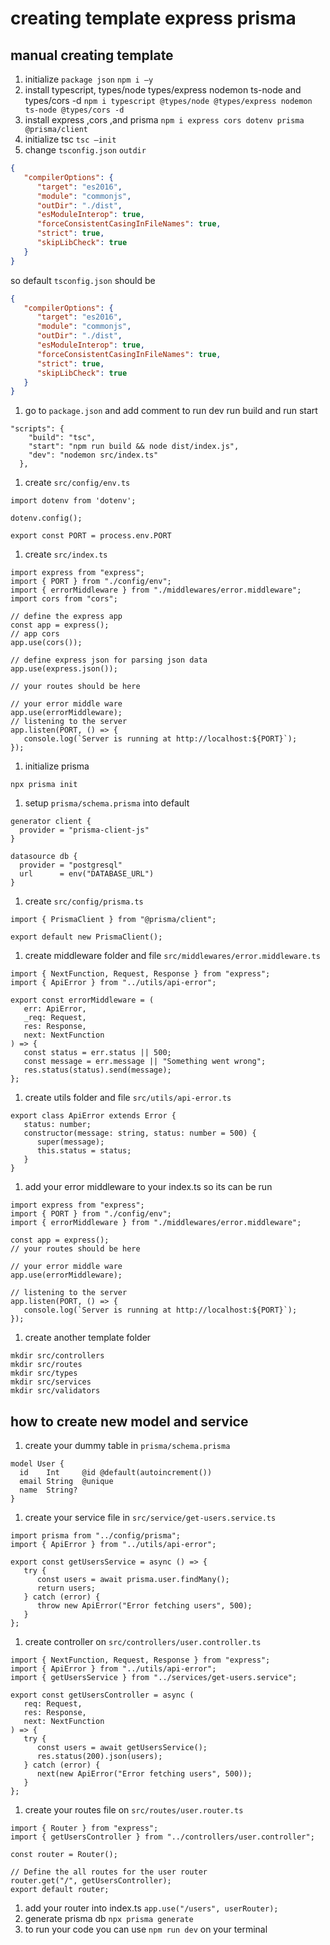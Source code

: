 ## 

# creating template express prisma

## manual creating template

1. initialize `package json`
`npm i —y`
2. install typescript, types/node types/express nodemon ts-node and types/cors -d
`npm i typescript @types/node @types/express nodemon ts-node @types/cors -d`
3. install express ,cors ,and prisma
 `npm i express cors dotenv prisma @prisma/client`
4. initialize tsc
`tsc —init`
5. change `tsconfig.json` `outdir`

```json
{
   "compilerOptions": {
      "target": "es2016",
      "module": "commonjs",
      "outDir": "./dist",
      "esModuleInterop": true,
      "forceConsistentCasingInFileNames": true,
      "strict": true,
      "skipLibCheck": true
   }
}

```

so default `tsconfig.json` should be 

```json
{
   "compilerOptions": {
      "target": "es2016",
      "module": "commonjs",
      "outDir": "./dist",
      "esModuleInterop": true,
      "forceConsistentCasingInFileNames": true,
      "strict": true,
      "skipLibCheck": true
   }
}

```

1. go to `package.json`  and add comment to run dev run build and run start

```
"scripts": {
    "build": "tsc",
    "start": "npm run build && node dist/index.js",
    "dev": "nodemon src/index.ts"
  },
```

1. create  `src/config/env.ts`

```tsx
import dotenv from 'dotenv';

dotenv.config();

export const PORT = process.env.PORT
```

1. create `src/index.ts`

```tsx
import express from "express";
import { PORT } from "./config/env";
import { errorMiddleware } from "./middlewares/error.middleware";
import cors from "cors";

// define the express app
const app = express();
// app cors
app.use(cors());

// define express json for parsing json data
app.use(express.json());

// your routes should be here

// your error middle ware
app.use(errorMiddleware);
// listening to the server
app.listen(PORT, () => {
   console.log(`Server is running at http://localhost:${PORT}`);
});
```

1. initialize prisma

`npx prisma init`

1. setup `prisma/schema.prisma` into default

```
generator client {
  provider = "prisma-client-js"
}

datasource db {
  provider = "postgresql"
  url      = env("DATABASE_URL")
}
```

1. create `src/config/prisma.ts`

```
import { PrismaClient } from "@prisma/client";

export default new PrismaClient();
```

1. create middleware folder and file `src/middlewares/error.middleware.ts`

```
import { NextFunction, Request, Response } from "express";
import { ApiError } from "../utils/api-error";

export const errorMiddleware = (
   err: ApiError,
   _req: Request,
   res: Response,
   next: NextFunction
) => {
   const status = err.status || 500;
   const message = err.message || "Something went wrong";
   res.status(status).send(message);
};

```

1. create utils folder and file  `src/utils/api-error.ts`

```
export class ApiError extends Error {
   status: number;
   constructor(message: string, status: number = 500) {
      super(message);
      this.status = status;
   }
}
```

1. add your error middleware to your index.ts so its can be run

```tsx
import express from "express";
import { PORT } from "./config/env";
import { errorMiddleware } from "./middlewares/error.middleware";

const app = express();
// your routes should be here

// your error middle ware
app.use(errorMiddleware);

// listening to the server
app.listen(PORT, () => {
   console.log(`Server is running at http://localhost:${PORT}`);
});

```

1. create another template folder

```tsx
mkdir src/controllers
mkdir src/routes
mkdir src/types
mkdir src/services
mkdir src/validators
```

## how to create new model and service

1. create your dummy table in `prisma/schema.prisma`

```
model User {
  id    Int     @id @default(autoincrement())
  email String  @unique
  name  String?
}
```

1. create your service file in `src/service/get-users.service.ts`

```
import prisma from "../config/prisma";
import { ApiError } from "../utils/api-error";

export const getUsersService = async () => {
   try {
      const users = await prisma.user.findMany();
      return users;
   } catch (error) {
      throw new ApiError("Error fetching users", 500);
   }
};
```

1. create controller on `src/controllers/user.controller.ts`

```
import { NextFunction, Request, Response } from "express";
import { ApiError } from "../utils/api-error";
import { getUsersService } from "../services/get-users.service";

export const getUsersController = async (
   req: Request,
   res: Response,
   next: NextFunction
) => {
   try {
      const users = await getUsersService();
      res.status(200).json(users);
   } catch (error) {
      next(new ApiError("Error fetching users", 500));
   }
};

```

1. create your routes file on `src/routes/user.router.ts`

```
import { Router } from "express";
import { getUsersController } from "../controllers/user.controller";

const router = Router();

// Define the all routes for the user router
router.get("/", getUsersController);
export default router;
```

1. add your router into index.ts
`app.use("/users", userRouter);`
2. generate prisma db
`npx prisma generate`
3. to run your code you can use `npm run dev` on your terminal